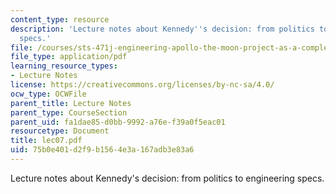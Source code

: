 ```yaml
---
content_type: resource
description: 'Lecture notes about Kennedy''s decision: from politics to engineering
  specs.'
file: /courses/sts-471j-engineering-apollo-the-moon-project-as-a-complex-system-spring-2007/75b0e401d2f9b1564e3a167adb3e83a6_lec07.pdf
file_type: application/pdf
learning_resource_types:
- Lecture Notes
license: https://creativecommons.org/licenses/by-nc-sa/4.0/
ocw_type: OCWFile
parent_title: Lecture Notes
parent_type: CourseSection
parent_uid: fa1dae85-d0bb-9992-a76e-f39a0f5eac01
resourcetype: Document
title: lec07.pdf
uid: 75b0e401-d2f9-b156-4e3a-167adb3e83a6
---
```

Lecture notes about Kennedy's decision: from politics to engineering specs.